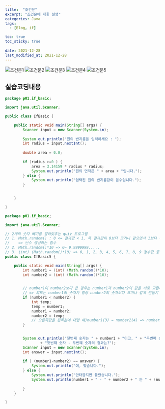 ```yaml
---
title:  "조건문"
excerpt: "조건문에 대한 설명"
categories: Java
tags:
  - [Blog, if]

toc: true
toc_sticky: true
 
date: 2021-12-28
last_modified_at: 2021-12-28
---
```


![조건문1](https://user-images.githubusercontent.com/95912146/147523175-0bf83291-f739-4ddd-8932-9ae149a3bedc.png)
![조건문2](https://user-images.githubusercontent.com/95912146/147523179-bb2191c3-a07d-477f-8f44-2782c4356592.png)
![조건문3](https://user-images.githubusercontent.com/95912146/147523180-cd648adc-3fa4-483e-9b2d-89d51187bc3e.png)
![조건문4](https://user-images.githubusercontent.com/95912146/147523183-f584abac-6913-4490-9975-2b0ec85f878e.png)
![조건문5](https://user-images.githubusercontent.com/95912146/147523185-587e08bd-aee9-47cc-aa7a-6052c9cccf86.png)

## **실습코딩내용**
```java
package p01.if_basic;

import java.util.Scanner;

public class IfBasic {

	public static void main(String[] args) {
		Scanner input = new Scanner(System.in);
		
		System.out.println("원의 반지름을 입력하세요 : ");
		int radius = input.nextInt();
		
		double area = 0.0;
		
		if (radius >=0 ) {
			area = 3.14159 * radius * radius;
			System.out.println("원의 면적은 " + area + "입니다.");
		} else {
			System.out.println("입력된 원의 반지름값이 음수입니다.");
		}
				

	}

}

```
```java
package p01.if_basic;

import java.util.Scanner;

// 2개의 숫자 빼기를 알아맞추는 quiz 프로그램
// 1. Math.random() : 0 <= 결과값 < 1, 즉 결과값이 0보다 크거나 같으면서 1보다 작은 실수값(double data type)을 생성
//    => 난수 생성하는 함수
// 2. Math.random()*10 => 0~ 9.9999999.....
// 3. (int) (Math.random()*10) => 0, 1, 2, 3, 4, 5, 6, 7, 8, 9 정수값 중에 1개에 해당
public class IfBasic5 {

	public static void main(String[] args) {
		int number1 = (int) (Math.random()*10);
		int number2 = (int) (Math.random()*10);
		

		// number1이 number2보다 큰 경우는 number1과 number2의 값을 서로 교환하는 코딩
		// => 의도는 number1의 숫자가 항상 number2의 숫자보다 크거나 같게 만들기 위해서임
		if (number1 < number2) {
			int temp;
			temp = number1;
			number1 = number2;
			number2 = temp;
			// 오른쪽값을 왼쪽값에 대입 예)number1(3) = number2(4) => number2의 값(4) number1로 대입됨 => number1 = 4
		}

		
		System.out.println("첫번째 숫자는 " + number1 + "이고, " + "두번째 숫자는 " + number2 + "인 경우"
				+ "첫번쨰 숫자 - 두번쨰 숫자의 결과는?");
		Scanner input = new Scanner(System.in);
		int answer = input.nextInt();
		
		if ( (number1-number2) == answer) {
			System.out.println("예, 맞습니다.");
		} else {
			System.out.println("안타깝지만 틀렸습니다.");
			System.out.println(number1 + " - " + number2 + " 는 " + (number1-number2)+ "이어야 합니다.");
			
		} 
	}

}
```